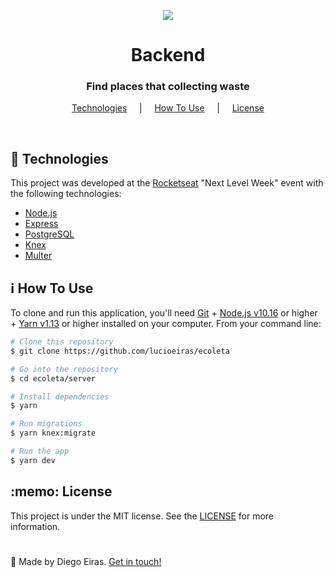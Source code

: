 <p align="center">
  <img src="https://user-images.githubusercontent.com/59945598/83818180-145df680-a69d-11ea-90de-c3579f0d6660.png" />
</p>

<h1 align="center">Backend</h1>

<h3 align="center">Find places that collecting waste</h3>


<p align="center">
  <a href="#techs">Technologies</a> &nbsp;&nbsp;&nbsp; | &nbsp;&nbsp;&nbsp; <a href="#use">How To Use</a> &nbsp;&nbsp;&nbsp; | &nbsp;&nbsp;&nbsp; <a href="#license">License</a>
</p>

<br>

<h2 id="techs">🚀 Technologies </h1>

This project was developed at the [Rocketseat](https://rocketseat.com.br/) "Next Level Week" event with the following technologies:

-  [Node.js](https://nodejs.org/)
-  [Express](https://expressjs.com/pt-br/)
-  [PostgreSQL](https://www.postgresql.org/)
-  [Knex](http://knexjs.org/)
-  [Multer](https://github.com/expressjs/multer)

<h2 id="use">ℹ How To Use </h1>

To clone and run this application, you'll need [Git](https://git-scm.com) + [Node.js v10.16](https://nodejs.org/) or higher + [Yarn v1.13](https://yarnpkg.com/) or higher installed on your computer. From your command line:

```bash
# Clone this repository
$ git clone https://github.com/lucioeiras/ecoleta

# Go into the repository
$ cd ecoleta/server

# Install dependencies
$ yarn 

# Run migrations
$ yarn knex:migrate

# Run the app
$ yarn dev
```

<h2 id="license">:memo: License</h2>

This project is under the MIT license. See the [LICENSE](https://github.com/lukemorales/react-github-repo-list/blob/master/LICENSE) for more information.

<h1> </h1>

👋 Made by Diego Eiras. 
[Get in touch!](https://www.linkedin.com/in/diego-eiras-2005ba19b/)
